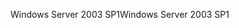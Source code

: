 <span data-ttu-id="48dda-101">Windows Server 2003 SP1</span><span class="sxs-lookup"><span data-stu-id="48dda-101">Windows Server 2003 SP1</span></span>